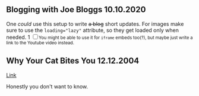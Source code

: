 <article>
<h2 id="20201010a">Blogging with Joe Bloggs
  <time datetime="2020-10-10">10.10.2020</time>
</h2>

One _could_ use this setup to write ~~a blog~~ short updates. For images make sure to use the `loading="lazy"` attribute, so they get loaded only when needed. <label for="lazy">1</label>
<input type="checkbox" id="lazy"><small>You might be able to use it for `iframe` embeds too(?), but maybe just write a link to the Youtube video instead.</small>

</article>

<!-- ======================================= -->

<article>
<h2 id="20041212a"> Why Your Cat Bites You
  <time datetime="2004-12-12">12.12.2004</time>
</h2>

[Link](https://example.com)

Honestly you don't want to know.

</article>


